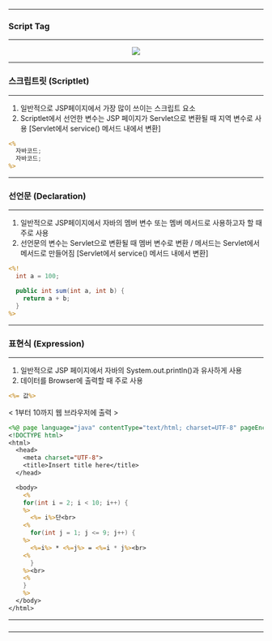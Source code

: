 -----
### Script Tag
-----

<div align = "center">
<img src="https://github.com/sooyounghan/JAVA/assets/34672301/83794b19-f54d-49ee-b468-6da7ef963e90">
</div>

-----
### 스크립트릿 (Scriptlet)
-----
1. 일반적으로 JSP페이지에서 가장 많이 쓰이는 스크립트 요소
2. Scriptlet에서 선언한 변수는 JSP 페이지가 Servlet으로 변환될 때 지역 변수로 사용 [Servlet에서 service() 메서드 내에서 변환]

```jsp
<%
  자바코드;
  자바코드;
%>
```

-----
### 선언문 (Declaration)
-----
1. 일반적으로 JSP페이지에서 자바의 멤버 변수 또는 멤버 메서드로 사용하고자 할 때 주로 사용
2. 선언문의 변수는 Servlet으로 변환될 때 멤버 변수로 변환 / 메서드는 Servlet에서 메서드로 만들어짐 [Servlet에서 service() 메서드 내에서 변환]

```jsp
<%!
  int a = 100;

  public int sum(int a, int b) {
    return a + b;
  }
%>
```

-----
### 표현식 (Expression)
-----
1. 일반적으로 JSP 페이지에서 자바의 System.out.println()과 유사하게 사용
2. 데이터를 Browser에 출력할 때 주로 사용

```jsp
<%= 값%>
```


< 1부터 10까지 웹 브라우저에 출력 >
```jsp
<%@ page language="java" contentType="text/html; charset=UTF-8" pageEncoding="UTF-8"%>
<!DOCTYPE html>
<html>
  <head>
    <meta charset="UTF-8">
    <title>Insert title here</title>
  </head>

  <body>
    <%
    for(int i = 2; i < 10; i++) {
    %>
      <%= i%>단<br>
    <%
      for(int j = 1; j <= 9; j++) { 
    %>
      <%=i%> * <%=j%> = <%=i * j%><br>
    <%
      }
    %><br>
    <%
    }
    %>
  </body>
</html>
```

-----
### 
-----
